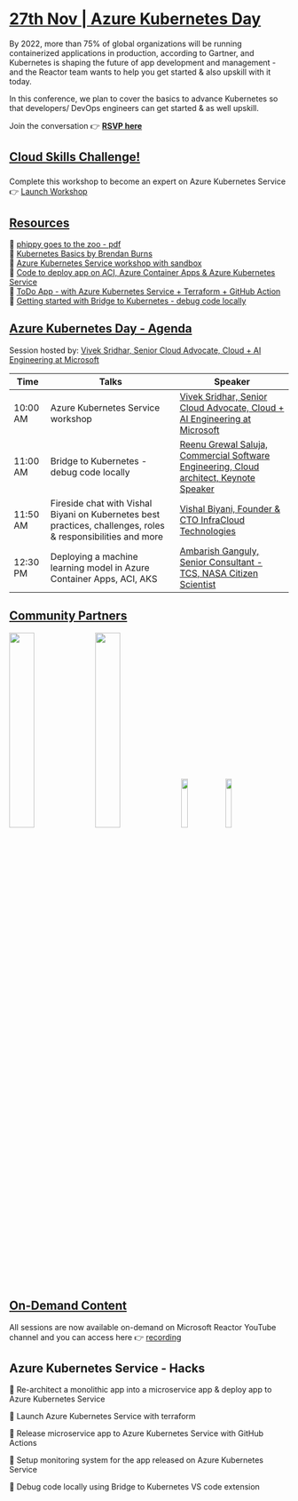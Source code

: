 # [27th Nov | Azure Kubernetes Day](https://www.meetup.com/microsoft-reactor-bengaluru/events/281500483/)

By 2022, more than 75% of global organizations will be running containerized applications in production, according to Gartner, and Kubernetes is shaping the future of app development and management - and the Reactor team wants to help you get started &amp; also upskill with it today.  

In this conference, we plan to cover the basics to advance Kubernetes so that developers/ DevOps engineers can get started &amp; as well upskill. 

Join the conversation :point_right: [**RSVP here**](https://www.meetup.com/microsoft-reactor-bengaluru/events/281500483/)

## [Cloud Skills Challenge!](https://docs.microsoft.com/en-us/learn/challenges?id=bbfc2659-2dd2-4b5c-b311-9925bc68449e&wt.mc_id=github_14774_webinar_reactor)

###

Complete this workshop to become an expert on Azure Kubernetes Service  :point_right:  [Launch Workshop](https://docs.microsoft.com/en-us/learn/challenges?id=bbfc2659-2dd2-4b5c-b311-9925bc68449e&wt.mc_id=github_14774_webinar_reactor)

## [Resources](https://docs.microsoft.com/en-us/learn/challenges?id=bbfc2659-2dd2-4b5c-b311-9925bc68449e&wt.mc_id=github_14774_webinar_reactor)

:link: [phippy goes to the zoo - pdf](https://azure.microsoft.com/resources/phippy-goes-to-the-zoo/?wt.mc_id=github_#AzureHappyHours_webinar_reactor)<br>
:link: [Kubernetes Basics by Brendan Burns](https://youtube.com/playlist?list=PLLasX02E8BPCrIhFrc_ZiINhbRkYMKdPT)<br>
:link: [Azure Kubernetes Service workshop with sandbox](https://docs.microsoft.com/en-us/learn/challenges?id=bbfc2659-2dd2-4b5c-b311-9925bc68449e&wt.mc_id=github_14774_webinar_reactor)<br>
:link: [Code to deploy app on ACI, Azure Container Apps & Azure Kubernetes Service](https://github.com/ambarishg/recipe-deployment-microservices-containers)<br>
:link: [ToDo App - with Azure Kubernetes Service + Terraform + GitHub Action](https://github.com/vivsridh4/todo-app)<br>
:link: [Getting started with Bridge to Kubernetes - debug code locally](https://docs.microsoft.com/visualstudio/bridge/bridge-to-kubernetes-aks/?wt.mc_id=github_14774_webinar_reactor)

## [Azure Kubernetes Day - Agenda](https://www.meetup.com/microsoft-reactor-bengaluru/events)

Session hosted by: [Vivek Sridhar, Senior Cloud Advocate, Cloud + AI Engineering at Microsoft](https://twitter.com/vivek_sridhar)


|     Time     |    Talks   | Speaker | 
|     ---    | ---          | ---     |
| 10:00 AM   |  Azure Kubernetes Service workshop | [Vivek Sridhar, Senior Cloud Advocate, Cloud + AI Engineering at Microsoft](https://twitter.com/vivek_sridhar) |
| 11:00 AM   | Bridge to Kubernetes - debug code locally |  [Reenu Grewal Saluja, Commercial Software Engineering, Cloud architect, Keynote Speaker](https://www.linkedin.com/in/reenusaluja/) |
| 11:50 AM  | Fireside chat with Vishal Biyani on Kubernetes best practices, challenges, roles & responsibilities and more  |  [Vishal Biyani, Founder & CTO InfraCloud Technologies](https://www.linkedin.com/in/vishalbiyani/) |
| 12:30 PM  | Deploying a machine learning model in Azure Container Apps, ACI, AKS |  [Ambarish Ganguly, Senior Consultant - TCS, NASA Citizen Scientist](https://www.linkedin.com/in/ambarish-ganguly/) |

## [Community Partners](https://www.meetup.com/microsoft-reactor-bengaluru/events/281500483/)

[<img src="https://drive.google.com/thumbnail?id=1QH-lGsaYvXberKVvUb9HryaC_aBtvBSa" width="30%"/>](https://www.elastic.co/) </n>
[<img src="https://drive.google.com/thumbnail?id=1980Ts1KWEtmEPwpfzcMXeKS0260NQwAk" width="30%"/>](https://www.azdev.community/)</n>
[<img src="https://drive.google.com/thumbnail?id=1MmediVGpzrzPa6EYsn-prS-_BhdPOETs" width="15%"/>](https://sodafoundation.io/) </n>
[<img src="https://drive.google.com/thumbnail?id=1OyL2N0utiQm98UfpDhgRpgbaqMzr8Iot" width="15%"/>](https://linktr.ee/opincocommunity)

## [On-Demand Content](https://www.youtube.com/watch?v=kyOuxGZQcgI&t=3021s)

All sessions are now available on-demand on Microsoft Reactor YouTube channel and you can access here :point_right: [recording](https://www.youtube.com/watch?v=kyOuxGZQcgI&t=3021s)

## Azure Kubernetes Service - Hacks

:seedling: Re-architect a monolithic app into a microservice app & deploy app to Azure Kubernetes Service

:seedling: Launch Azure Kubernetes Service with terraform

:seedling: Release microservice app to Azure Kubernetes Service with GitHub Actions

:seedling: Setup monitoring system for the app released on Azure Kubernetes Service

:seedling: Debug code locally using Bridge to Kubernetes VS code extension 






